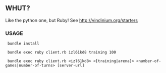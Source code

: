 ## WHUT? ##

Like the python one, but Ruby!
See http://vindinium.org/starters

### USAGE ###

` bundle install`

` bundle exec ruby client.rb izl61kd8 training 100`

` bundle exec ruby client.rb <izl61kd8> <[training|arena]> <number-of-games|number-of-turns> [server-url]`
